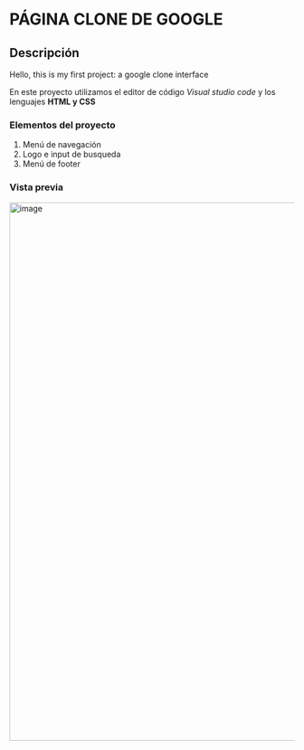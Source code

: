 # PÁGINA CLONE DE GOOGLE
## Descripción 
Hello, this is my first project: a google clone interface

En este proyecto utilizamos el editor de código *Visual studio code* y los lenguajes **HTML y CSS**

### Elementos del proyecto
<ol>
  <li>Menú de navegación</li>
  <li>Logo e input de busqueda</li>
  <li>Menú de footer</li>
</ol>

### Vista previa
<img width="952" alt="image" src="https://github.com/Gabriela1213/google-clon/assets/151886321/ed46dcb7-f80c-4372-a3cc-aa3aee567806">


